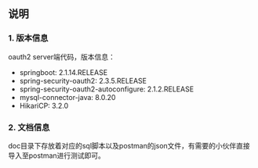 ## 说明

### 1. 版本信息

oauth2 server端代码，版本信息：

- springboot: 2.1.14.RELEASE
- spring-security-oauth2: 2.3.5.RELEASE
- spring-security-oauth2-autoconfigure: 2.1.2.RELEASE
- mysql-connector-java: 8.0.20
- HikariCP: 3.2.0

### 2. 文档信息

doc目录下存放着对应的sql脚本以及postman的json文件，有需要的小伙伴直接导入至postman进行测试即可。